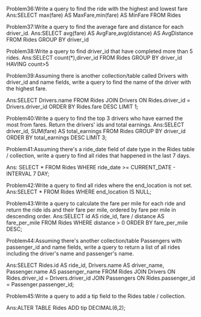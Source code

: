Problem36:Write a query to find the ride with the highest and lowest fare
Ans:SELECT max(fare) AS MaxFare,min(fare) AS MinFare FROM Rides

Problem37:Write a query to find the average fare and distance for each driver_id.
Ans:SELECT avg(fare) AS AvgFare,avg(distance) AS AvgDistance FROM Rides GROUP BY driver_id

Problem38:Write a query to find driver_id that have completed more than 5 rides.
Ans:SELECT count(*),dirver_id FROM Rides GROUP BY driver_id HAVING count>5

Problem39:Assuming there is another collection/table called Drivers with driver_id and name fields, write a query to find the name of the driver with the highest fare.

Ans:SELECT Drivers.name FROM Rides JOIN Drivers ON Rides.driver_id = Drivers.driver_id ORDER BY Rides.fare DESC LIMIT 1;

Problem40:Write a query to find the top 3 drivers who have earned the most from fares. Return the drivers' ids and total earnings.
Ans:SELECT driver_id, SUM(fare) AS total_earnings FROM Rides GROUP BY driver_id ORDER BY total_earnings DESC LIMIT 3;

Problem41:Assuming there's a ride_date field of date type in the Rides table / collection, write a query to find all rides that happened in the last 7 days.

Ans: SELECT * FROM Rides WHERE ride_date >= CURRENT_DATE - INTERVAL 7 DAY;

Problem42:Write a query to find all rides where the end_location is not set.
Ans:SELECT * FROM Rides WHERE end_location IS NULL;

Problem43:Write a query to calculate the fare per mile for each ride and return the ride ids and their fare per mile, ordered by fare per mile in descending order.
Ans:SELECT id AS ride_id, fare / distance AS fare_per_mile FROM Rides WHERE distance > 0 ORDER BY fare_per_mile DESC;

Problem44:Assuming there's another collection/table Passengers with passenger_id and name fields, write a query to return a list of all rides including the driver's name and passenger's name.

Ans:SELECT Rides.id AS ride_id, Drivers.name AS driver_name, Passenger.name AS passenger_name FROM Rides  JOIN Drivers  ON Rides.driver_id = Drivers.driver_id JOIN Passengers  ON Rides.passenger_id = Passenger.passenger_id;

Problem45:Write a query to add a tip field to the Rides table / collection.

Ans:ALTER TABLE Rides ADD tip DECIMAL(6,2);

